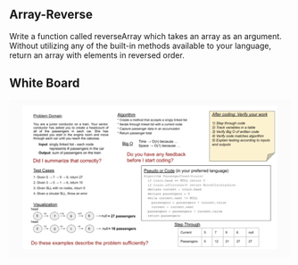 ## Array-Reverse
Write a function called reverseArray which takes an array as an argument. Without utilizing any of the built-in methods available to your language, return an array with elements in reversed order.
## White Board

![placeholder](placeholder.png)
